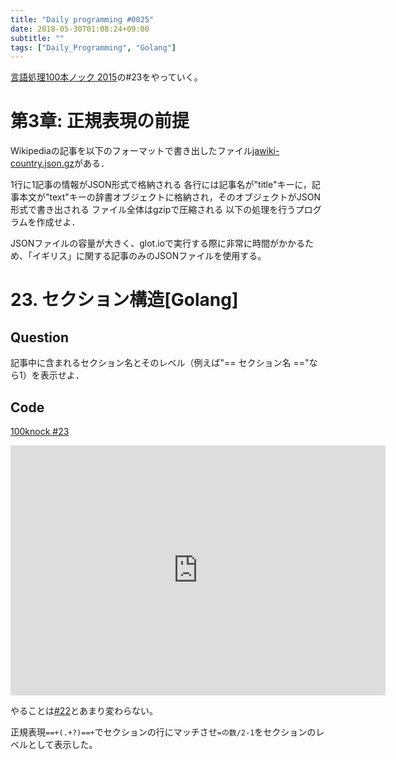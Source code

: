 ```yaml
---
title: "Daily programming #0025"
date: 2018-05-30T01:08:24+09:00
subtitle: ""
tags: ["Daily_Programming", "Golang"]
---
```


[言語処理100本ノック 2015][100knock]の#23をやっていく。

# 第3章: 正規表現の前提

Wikipediaの記事を以下のフォーマットで書き出したファイル[jawiki-country.json.gz][inputfile]がある．

1行に1記事の情報がJSON形式で格納される
各行には記事名が"title"キーに，記事本文が"text"キーの辞書オブジェクトに格納され，そのオブジェクトがJSON形式で書き出される
ファイル全体はgzipで圧縮される
以下の処理を行うプログラムを作成せよ．

JSONファイルの容量が大きく、glot.ioで実行する際に非常に時間がかかるため、「イギリス」に関する記事のみのJSONファイルを使用する。

# 23. セクション構造[Golang]

## Question

記事中に含まれるセクション名とそのレベル（例えば"== セクション名 =="なら1）を表示せよ．

## Code

[100knock #23][snipet]

<iframe src='https://glot.io/snippets/f1gppy4av1/embed' frameborder='0' scrolling='no' sandbox='allow-forms allow-pointer-lock allow-popups allow-same-origin allow-scripts' width='600' height='400'></iframe>


やることは[#22][22]とあまり変わらない。

正規表現`==+(.+?)==+`でセクションの行にマッチさせ`=の数/2-1`をセクションのレベルとして表示した。

[100knock]:http://www.cl.ecei.tohoku.ac.jp/nlp100/#ch3
[inputfile]:http://www.cl.ecei.tohoku.ac.jp/nlp100/data/jawiki-country.json.gz
[snipet]:https://glot.io/snippets/f1gppy4av1
[22]:https://re3turn.github.io/blog/post/daily_programming_0024/